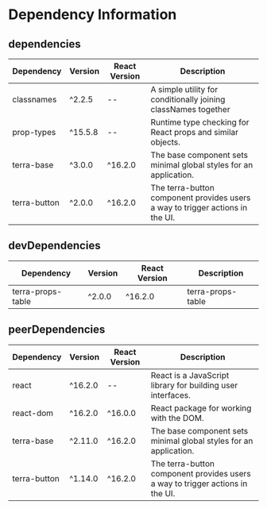 # Dependency Information

## dependencies
| Dependency | Version | React Version | Description |
|-|-|-|-|
| classnames | ^2.2.5 | -- | A simple utility for conditionally joining classNames together |
| prop-types | ^15.5.8 | -- | Runtime type checking for React props and similar objects. |
| terra-base | ^3.0.0 | ^16.2.0 | The base component sets minimal global styles for an application. |
| terra-button | ^2.0.0 | ^16.2.0 | The terra-button component provides users a way to trigger actions in the UI. |

## devDependencies
| Dependency | Version | React Version | Description |
|-|-|-|-|
| terra-props-table | ^2.0.0 | ^16.2.0 | terra-props-table |

## peerDependencies
| Dependency | Version | React Version | Description |
|-|-|-|-|
| react | ^16.2.0 | -- | React is a JavaScript library for building user interfaces. |
| react-dom | ^16.2.0 | ^16.0.0 | React package for working with the DOM. |
| terra-base | ^2.11.0 | ^16.2.0 | The base component sets minimal global styles for an application. |
| terra-button | ^1.14.0 | ^16.2.0 | The terra-button component provides users a way to trigger actions in the UI. |

